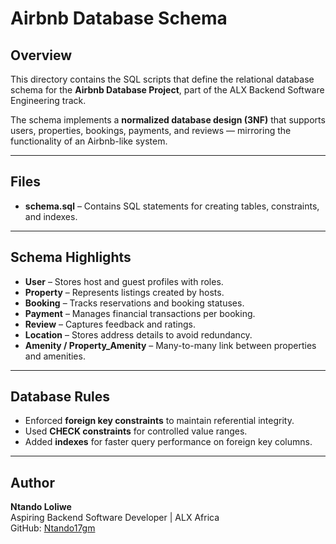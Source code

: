 # Airbnb Database Schema

## Overview
This directory contains the SQL scripts that define the relational database schema for the **Airbnb Database Project**, part of the ALX Backend Software Engineering track.

The schema implements a **normalized database design (3NF)** that supports users, properties, bookings, payments, and reviews — mirroring the functionality of an Airbnb-like system.

---

## Files
- **schema.sql** – Contains SQL statements for creating tables, constraints, and indexes.

---

## Schema Highlights
- **User** – Stores host and guest profiles with roles.
- **Property** – Represents listings created by hosts.
- **Booking** – Tracks reservations and booking statuses.
- **Payment** – Manages financial transactions per booking.
- **Review** – Captures feedback and ratings.
- **Location** – Stores address details to avoid redundancy.
- **Amenity / Property_Amenity** – Many-to-many link between properties and amenities.

---

## Database Rules
- Enforced **foreign key constraints** to maintain referential integrity.
- Used **CHECK constraints** for controlled value ranges.
- Added **indexes** for faster query performance on foreign key columns.

---

## Author
**Ntando Loliwe**  
Aspiring Backend Software Developer | ALX Africa  
GitHub: [Ntando17gm](https://github.com/Ntando17gm)

